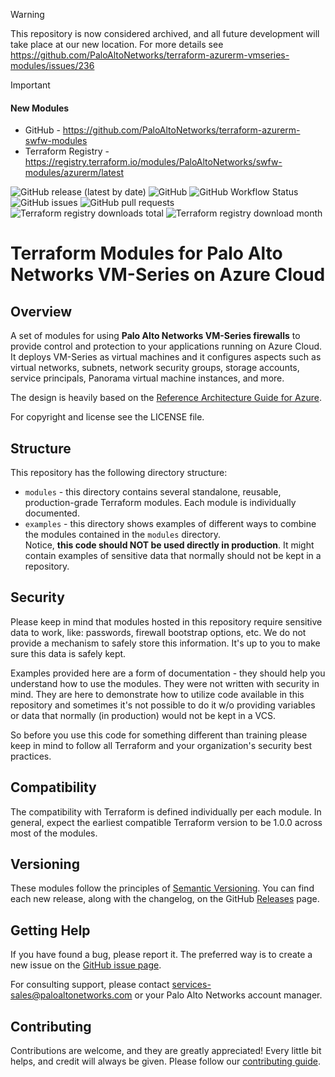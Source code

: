 > [!WARNING]
> This repository is now considered archived, and all future development will take place at our new location. For more details see https://github.com/PaloAltoNetworks/terraform-azurerm-vmseries-modules/issues/236

> [!IMPORTANT]
> #### New Modules
> - GitHub - https://github.com/PaloAltoNetworks/terraform-azurerm-swfw-modules
> - Terraform Registry - https://registry.terraform.io/modules/PaloAltoNetworks/swfw-modules/azurerm/latest

![GitHub release (latest by date)](https://img.shields.io/github/v/release/PaloAltoNetworks/terraform-azurerm-vmseries-modules?style=flat-square)
![GitHub](https://img.shields.io/github/license/PaloAltoNetworks/terraform-modules-vmseries-ci-workflows?style=flat-square)
![GitHub Workflow Status](https://img.shields.io/github/actions/workflow/status/PaloAltoNetworks/terraform-azurerm-vmseries-modules/release_ci.yml?style=flat-square)
![GitHub issues](https://img.shields.io/github/issues/PaloAltoNetworks/terraform-azurerm-vmseries-modules?style=flat-square)
![GitHub pull requests](https://img.shields.io/github/issues-pr/PaloAltoNetworks/terraform-azurerm-vmseries-modules?style=flat-square)
![Terraform registry downloads total](https://img.shields.io/badge/dynamic/json?color=green&label=downloads%20total&query=data.attributes.total&url=https%3A%2F%2Fregistry.terraform.io%2Fv2%2Fmodules%2FPaloAltoNetworks%2Fvmseries-modules%2Fazurerm%2Fdownloads%2Fsummary&style=flat-square)
![Terraform registry download month](https://img.shields.io/badge/dynamic/json?color=green&label=downloads%20this%20month&query=data.attributes.month&url=https%3A%2F%2Fregistry.terraform.io%2Fv2%2Fmodules%2FPaloAltoNetworks%2Fvmseries-modules%2Fazurerm%2Fdownloads%2Fsummary&style=flat-square)

# Terraform Modules for Palo Alto Networks VM-Series on Azure Cloud

## Overview

A set of modules for using **Palo Alto Networks VM-Series firewalls** to provide control and protection
to your applications running on Azure Cloud. It deploys VM-Series as virtual machines and it configures
aspects such as virtual networks, subnets, network security groups, storage accounts, service principals,
Panorama virtual machine instances, and more.

The design is heavily based on the [Reference Architecture Guide for Azure](https://pandocs.tech/fw/115p-prime).

For copyright and license see the LICENSE file.

## Structure

This repository has the following directory structure:

* `modules` - this directory contains several standalone, reusable, production-grade Terraform modules. Each module is individually documented.
* `examples` - this directory shows examples of different ways to combine the modules contained in the
  `modules` directory. \
  Notice, **this code should NOT be used directly in production**. It might contain examples of sensitive data that normally should not be kept in a repository.

## Security

Please keep in mind that modules hosted in this repository require sensitive data to work, like: passwords, firewall bootstrap options, etc. We do not provide a mechanism to safely store this information. It's up to you to make sure this data is safely kept.

Examples provided here are a form of documentation - they should help you understand how to use the modules. They were not written with security in mind. They are here to demonstrate how to utilize code available in this repository and sometimes it's not possible to do it w/o providing variables or data that normally (in production) would not be kept in a VCS.

So before you use this code for something different than training please keep in mind to follow all Terraform and your organization's security best practices.

## Compatibility

The compatibility with Terraform is defined individually per each module. In general, expect the earliest compatible
Terraform version to be 1.0.0 across most of the modules.

## Versioning

These modules follow the principles of [Semantic Versioning](http://semver.org/). You can find each new release,
along with the changelog, on the GitHub [Releases](https://github.com/PaloAltoNetworks/terraform-azurerm-vmseries-modules/releases) page.

## Getting Help

If you have found a bug, please report it. The preferred way is to create a new issue on the [GitHub issue page](https://github.com/PaloAltoNetworks/terraform-azurerm-vmseries-modules/issues).

For consulting support, please contact services-sales@paloaltonetworks.com or your Palo Alto Networks account manager.

## Contributing

Contributions are welcome, and they are greatly appreciated! Every little bit helps,
and credit will always be given. Please follow our [contributing guide](https://github.com/PaloAltoNetworks/terraform-best-practices/blob/main/CONTRIBUTING.md).

<!-- ## Who maintains these modules?

This repository is maintained by [Palo Alto Networks](https://www.paloaltonetworks.com/).
If you're looking for commercial support or services, send an email to [address not known yet]. -->
